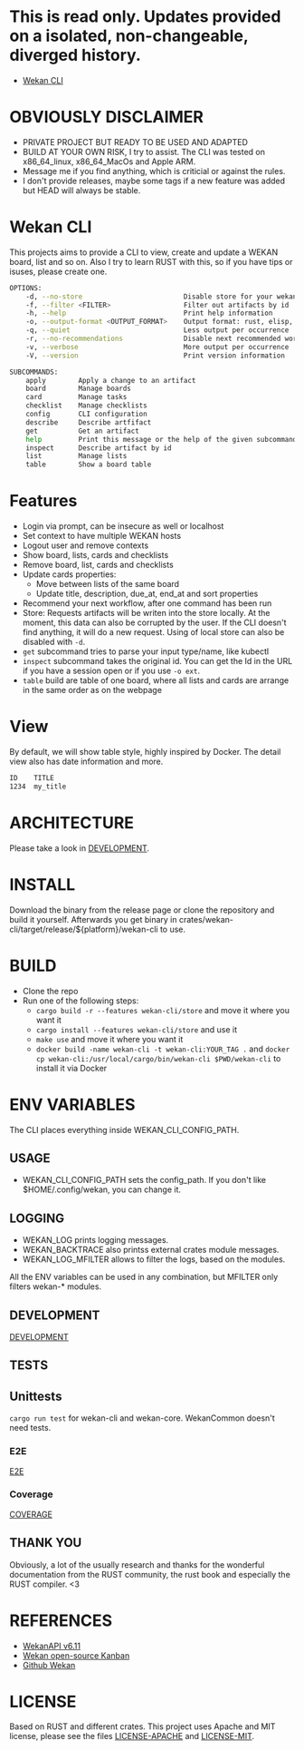 # This is read only. Updates provided on a isolated, non-changeable, diverged history.
- [Wekan CLI](https://git.confusedoncoffee.com/rust/wekan-cli)

# OBVIOUSLY DISCLAIMER

- PRIVATE PROJECT BUT READY TO BE USED AND ADAPTED
- BUILD AT YOUR OWN RISK, I try to assist. The CLI was tested on x86_64_linux, x86_64_MacOs and Apple ARM. 
- Message me if you find anything, which is criticial or against the rules.
- I don't provide releases, maybe some tags if a new feature was added but HEAD will always be stable.


# Wekan CLI


This projects aims to provide a CLI to view, create and update a WEKAN board, list and so on.
Also I try to learn RUST with this, so if you have tips or isuses, please create one.


```bash
OPTIONS:
    -d, --no-store                         Disable store for your wekan artifacts
    -f, --filter <FILTER>                  Filter out artifacts by id
    -h, --help                             Print help information
    -o, --output-format <OUTPUT_FORMAT>    Output format: rust, elisp, long, extended
    -q, --quiet                            Less output per occurrence
    -r, --no-recommendations               Disable next recommended workflow
    -v, --verbose                          More output per occurrence
    -V, --version                          Print version information

SUBCOMMANDS:
    apply        Apply a change to an artifact
    board        Manage boards
    card         Manage tasks
    checklist    Manage checklists
    config       CLI configuration
    describe     Describe artfifact
    get          Get an artifact
    help         Print this message or the help of the given subcommand(s)
    inspect      Describe artifact by id
    list         Manage lists
    table        Show a board table
```


# Features

- Login via prompt, can be insecure as well or localhost
- Set context to have multiple WEKAN hosts
- Logout user and remove contexts
- Show board, lists, cards and checklists
- Remove board, list, cards and checklists
- Update cards properties:
  - Move between lists of the same board
  - Update title, description, due_at, end_at and sort properties
- Recommend your next workflow, after one command has been run
- Store: Requests artifacts will be writen into the store locally. At the moment, this data can also be corrupted by the user.
  If the CLI doesn't find anything, it will do a new request. Using of local store can also be disabled with `-d`.
- `get` subcommand tries to parse your input type/name, like kubectl
- `inspect` subcommand takes the original id. You can get the Id in the URL if you have a session open or if you use `-o ext`.
- `table` build are table of one board, where all lists and cards are arrange in the same order as on the webpage


# View

By default, we will show table style, highly inspired by Docker. The detail view also has date information and more.

```bash
ID    TITLE
1234  my_title
```


# ARCHITECTURE

Please take a look in [DEVELOPMENT](./doc/DEVELOPMENT.md).


# INSTALL

Download the binary from the release page or clone the repository and build it yourself.
Afterwards you get binary in crates/wekan-cli/target/release/${platform}/wekan-cli to use.

# BUILD 


- Clone the repo
- Run one of the following steps:
    - `cargo build -r --features wekan-cli/store` and move it where you want it
    - `cargo install --features wekan-cli/store` and use it
    - `make use` and move it where you want it
    - `docker build -name wekan-cli -t wekan-cli:YOUR_TAG .` and `docker cp wekan-cli:/usr/local/cargo/bin/wekan-cli $PWD/wekan-cli` to install it via Docker

# ENV VARIABLES

The CLI places everything inside WEKAN_CLI_CONFIG_PATH.

## USAGE

- WEKAN_CLI_CONFIG_PATH sets the config_path. If you don't like $HOME/.config/wekan, you can change it.

## LOGGING

- WEKAN_LOG prints logging messages.
- WEKAN_BACKTRACE also printss external crates module messages.
- WEKAN_LOG_MFILTER allows to filter the logs, based on the modules.

All the ENV variables can be used in any combination, but MFILTER only filters wekan-* modules.


## DEVELOPMENT

[DEVELOPMENT](./doc/DEVELOPMENT.md)

## TESTS

## Unittests

`cargo run test` for wekan-cli and wekan-core. WekanCommon doesn't need tests.


### E2E

[E2E](./doc/E2E.md)

### Coverage

[COVERAGE](./doc/COVERAGE.md)


## THANK YOU

Obviously, a lot of the usually research and thanks for the wonderful documentation from the RUST community, the rust book and especially the RUST compiler.  <3


# REFERENCES

- [WekanAPI v6.11](https://wekan.github.io/api/v6.11/#wekan-rest-api)
- [Wekan open-source Kanban](https://wekan.github.io/)
- [Github Wekan](https://github.com/wekan/wekan)


# LICENSE

Based on RUST and different crates. This project uses Apache and MIT license, please see the files [LICENSE-APACHE](./LICENSE-APACHE) and [LICENSE-MIT](./LICENSE-MIT).
